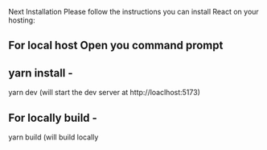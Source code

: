 
Next Installation
Please follow the instructions you can install React on your hosting:

For local host
Open you command prompt
---------------------------------------------
yarn install -
---------------------------------------------
yarn dev (will start the dev server at http://loaclhost:5173)

For locally build -
---------------------------------------------

yarn build (will build locally
